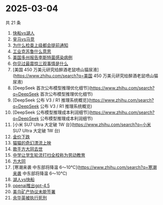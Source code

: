 # 2025-03-04

共 21 条

<!-- BEGIN -->
<!-- 最后更新时间 Tue Mar 04 2025 20:32:13 GMT+0800 (China Standard Time) -->

1. [快船vs湖人](https://www.zhihu.com/search?q=快船vs湖人)
1. [皇马vs马竞](https://www.zhihu.com/search?q=皇马vs马竞)
1. [为什么检查上级都会提前通知](https://www.zhihu.com/search?q=为什么检查上级都会提前通知)
1. [工业克苏鲁什么意思](https://www.zhihu.com/search?q=工业克苏鲁什么意思)
1. [美国多州报告李斯特菌感染病例](https://www.zhihu.com/search?q=美国多州报告李斯特菌感染病例)
1. [你见过最震惊三观事情是什么](https://www.zhihu.com/search?q=你见过最震惊三观事情是什么)
1. [美国 450 万美元研究给醉酒老鼠喷山猫尿液](https://www.zhihu.com/search?q=美国
   450 万美元研究给醉酒老鼠喷山猫尿液)
1. [DeepSeek 首次公布模型推理优化细节](https://www.zhihu.com/search?q=DeepSeek
   首次公布模型推理优化细节)
1. [DeepSeek 公布 V3 / R1 推理系统概览](https://www.zhihu.com/search?q=DeepSeek
   公布 V3 / R1 推理系统概览)
1. [DeepSeek 公布模型推理成本利润细节](https://www.zhihu.com/search?q=DeepSeek
   公布模型推理成本利润细节)
1. [小米 SU7 Ultra 大定破 1W 台](https://www.zhihu.com/search?q=小米 SU7 Ultra
   大定破 1W 台)
1. [金价下跌](https://www.zhihu.com/search?q=金价下跌)
1. [猫猫的奇幻漂流上映](https://www.zhihu.com/search?q=猫猫的奇幻漂流上映)
1. [歌手方大同去世](https://www.zhihu.com/search?q=歌手方大同去世)
1. [中学让学生轮流打扫全校称为劳动教育](https://www.zhihu.com/search?q=中学让学生轮流打扫全校称为劳动教育)
1. [方大同](https://www.zhihu.com/search?q=方大同)
1. [寒潮来袭 中东部将降温 6～10℃](https://www.zhihu.com/search?q=寒潮来袭
   中东部将降温 6～10℃)
1. [湖人vs快船](https://www.zhihu.com/search?q=湖人vs快船)
1. [openai推出gpt-4.5](https://www.zhihu.com/search?q=openai推出gpt-4.5)
1. [美乌矿产协议未能签署](https://www.zhihu.com/search?q=美乌矿产协议未能签署)
1. [余华英被执行死刑](https://www.zhihu.com/search?q=余华英被执行死刑)

<!-- END -->
